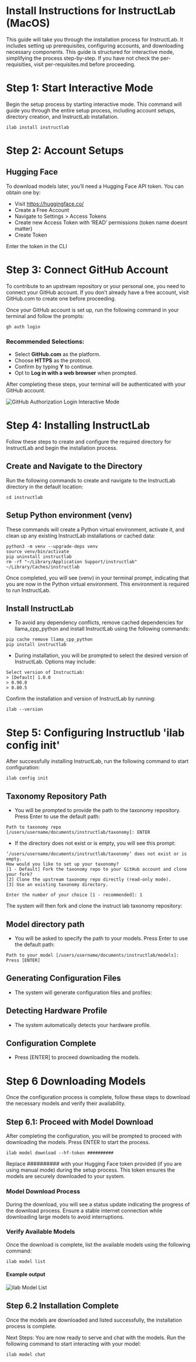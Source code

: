 # Install Instructions for InstructLab (MacOS)
This guide will take you through the installation process for InstructLab. It includes setting up prerequisites, configuring accounts, and downloading necessary components. This guide is structured for interactive mode, simplifying the process step-by-step. If you have not check the per-requisities, visit per-requisites.md before proceeding.

# Step 1: Start Interactive Mode

Begin the setup process by starting interactive mode. This command will guide you through the entire setup process, including account setups, directory creation, and InstructLab installation.

```
ilab install instructlab
```

# Step 2: Account Setups

## Hugging Face
To download models later, you’ll need a Hugging Face API token. You can obtain one by:

- Visit https://huggingface.co/
- Create a Free Account
- Navigate to Settings > Access Tokens
- Create new Access Token with ‘READ’ permissions (token name doesnt matter)
- Create Token

Enter the token in the CLI

# Step 3: Connect GitHub Account
To contribute to an upstream repository or your personal one, you need to connect your GitHub account. If you don’t already have a free account, visit GitHub.com to create one before proceeding.

Once your GitHub account is set up, run the following command in your terminal and follow the prompts:

```
gh auth login
```

### Recommended Selections:
- Select **GitHub.com** as the platform.
- Choose **HTTPS** as the protocol.
- Confirm by typing **Y** to continue.
- Opt to **Log in with a web browser** when prompted.

After completing these steps, your terminal will be authenticated with your GitHub account.

![GitHub Authorization Login Interactive Mode](assets/gh_auth_mode.png)

# Step 4: Installing InstructLab
Follow these steps to create and configure the required directory for InstructLab and begin the installation process.

## Create and Navigate to the Directory
Run the following commands to create and navigate to the InstructLab directory in the default location:
```mkdir instructlab
cd instructlab
```
## Setup Python environment (venv)
These commands will create a Python virtual environment, activate it, and clean up any existing InstructLab installations or cached data:
```
python3 -m venv --upgrade-deps venv
source venv/bin/activate
pip uninstall instructlab
rm -rf "~/Library/Application Support/instructlab" ~/Library/Caches/instructlab
```
Once completed, you will see (venv) in your terminal prompt, indicating that you are now in the Python virtual environment. This environment is required to run InstructLab.

## Install InstructLab
- To avoid any dependency conflicts, remove cached dependencies for llama_cpp_python and install InstructLab using the following commands:
```
pip cache remove llama_cpp_python
pip install instructlab
```
- During installation, you will be prompted to select the desired version of InstructLab. Options may include:
```
Select version of InstructLab:
> [Default] 1.0.0
> 0.90.0
> 0.80.5
```
Confirm the installation and version of InstructLab by running:
```
ilab --version
```
# Step 5: Configuring Instructlub 'ilab config init'
After successfully installing InstructLab, run the following command to start configuration:
```
ilab config init
```
## Taxonomy Repository Path
- You will be prompted to provide the path to the taxonomy repository. Press Enter to use the default path:
```
Path to taxonomy repo [/users/username/documents/instructlab/taxonomy]: ENTER
```
- If the directory does not exist or is empty, you will see this prompt:
```
‘/users/username/documents/instructlab/taxonomy’ does not exist or is empty.
How would you like to set up your taxonomy?
[1 - Default] Fork the taxonomy repo to your GitHub account and clone your fork? 
[2] Clone the upstream taxonomy repo directly (read-only mode). 
[3] Use an existing taxonomy directory.

Enter the number of your choice [1 - recommended]: 1
```
The system will then fork and clone the instruct lab taxonomy repository:
## Model directory path
- You will be asked to specify the path to your models. Press Enter to use the default path:
```
Path to your model [/users/username/documents/instructlab/models]: Press [ENTER]
```
## Generating Configuration Files
- The system will generate configuration files and profiles:
## Detecting Hardware Profile
- The system automatically detects your hardware profile.
## Configuration Complete
- Press [ENTER] to proceed downloading the models.

# Step 6 Downloading Models
Once the configuration process is complete, follow these steps to download the necessary models and verify their availability.

## Step 6.1: Proceed with Model Download
After completing the configuration, you will be prompted to proceed with downloading the models. Press ENTER to start the process.
```
ilab model download --hf-token ##########
```
Replace ########## with your Hugging Face token provided (if you are using manual mode) during the setup process. This token ensures the models are securely downloaded to your system.
### Model Download Process
During the download, you will see a status update indicating the progress of the download process. Ensure a stable internet connection while downloading large models to avoid interruptions.
### Verify Available Models
Once the download is complete, list the available models using the following command:
```
ilab model list
```
#### Example output
![ilab Model List](assets/ilab_model_list.png)

## Step 6.2 Installation Complete
Once the models are downloaded and listed successfully, the installation process is complete.

Next Steps: You are now ready to serve and chat with the models. Run the following command to start interacting with your model:
```
ilab model chat
```